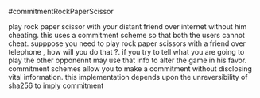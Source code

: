 #commitmentRockPaperScissor

play rock paper scissor with your distant friend over internet without him cheating. this uses a commitment scheme so that both the users cannot cheat.
supppose you need to play rock paper scissors with a friend over telephone , how will you do that ?. 
if you try to tell what you are going to play the other opponennt may use that info to alter the game in his favor.
commitment schemes allow you to make a commitment without disclosing vital information. this implementation depends upon the unreversibility of sha256 to imply commitment


